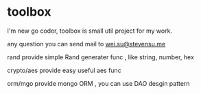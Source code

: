 # toolbox

I'm new go coder, toolbox is small util project for my work.

any question you can send mail to  wei.su@stevensu.me


rand provide simple Rand generater func , like string, number, hex

crypto/aes  provide easy useful aes func

orm/mgo provide mongo ORM , you can use DAO desgin pattern


